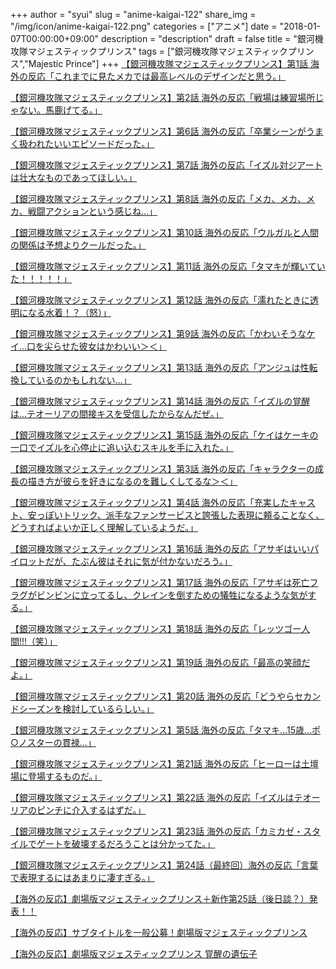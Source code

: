 +++
author = "syui"
slug = "anime-kaigai-122"
share_img = "/img/icon/anime-kaigai-122.png"
categories = ["アニメ"]
date = "2018-01-07T00:00:00+09:00"
description = "description"
draft = false
title = "銀河機攻隊マジェスティックプリンス"
tags = ["銀河機攻隊マジェスティックプリンス","Majestic Prince"]
+++
<a href="http://cough.cocolog-nifty.com/blog/2013/05/1-8a58.html" rel="nofollow" target="_blank" title="【銀河機攻隊マジェスティックプリンス】第1話 海外の反応「これまでに見たメカでは最高レベルのデザインだと思う。」">【銀河機攻隊マジェスティックプリンス】第1話 海外の反応「これまでに見たメカでは最高レベルのデザインだと思う。」</a>

<a href="http://cough.cocolog-nifty.com/blog/2013/05/2-8421.html" rel="nofollow" target="_blank" title="【銀河機攻隊マジェスティックプリンス】第2話 海外の反応「戦場は練習場所じゃない。馬鹿げてる。」">【銀河機攻隊マジェスティックプリンス】第2話 海外の反応「戦場は練習場所じゃない。馬鹿げてる。」</a>

<a href="http://cough.cocolog-nifty.com/blog/2013/05/6-a015.html" rel="nofollow" target="_blank" title="【銀河機攻隊マジェスティックプリンス】第6話 海外の反応「卒業シーンがうまく扱われたいいエピソードだった。」">【銀河機攻隊マジェスティックプリンス】第6話 海外の反応「卒業シーンがうまく扱われたいいエピソードだった。」</a>

<a href="http://cough.cocolog-nifty.com/blog/2013/05/7-145b.html" rel="nofollow" target="_blank" title="【銀河機攻隊マジェスティックプリンス】第7話 海外の反応「イズル対ジアートは壮大なものであってほしい。」">【銀河機攻隊マジェスティックプリンス】第7話 海外の反応「イズル対ジアートは壮大なものであってほしい。」</a>

<a href="http://cough.cocolog-nifty.com/blog/2013/05/8-f0f1.html" rel="nofollow" target="_blank" title="【銀河機攻隊マジェスティックプリンス】第8話 海外の反応「メカ、メカ、メカ、戦闘アクションという感じね…」">【銀河機攻隊マジェスティックプリンス】第8話 海外の反応「メカ、メカ、メカ、戦闘アクションという感じね…」</a>

<a href="http://cough.cocolog-nifty.com/blog/2013/06/10-e272.html" rel="nofollow" target="_blank" title="【銀河機攻隊マジェスティックプリンス】第10話 海外の反応「ウルガルと人間の関係は予想よりクールだった。」">【銀河機攻隊マジェスティックプリンス】第10話 海外の反応「ウルガルと人間の関係は予想よりクールだった。」</a>

<a href="http://cough.cocolog-nifty.com/blog/2013/06/11-ed64.html" rel="nofollow" target="_blank" title="【銀河機攻隊マジェスティックプリンス】第11話 海外の反応「タマキが輝いていた！！！！！」">【銀河機攻隊マジェスティックプリンス】第11話 海外の反応「タマキが輝いていた！！！！！」</a>

<a href="http://cough.cocolog-nifty.com/blog/2013/06/12-7978.html" rel="nofollow" target="_blank" title="【銀河機攻隊マジェスティックプリンス】第12話 海外の反応「濡れたときに透明になる水着！？（怒）」">【銀河機攻隊マジェスティックプリンス】第12話 海外の反応「濡れたときに透明になる水着！？（怒）」</a>

<a href="http://cough.cocolog-nifty.com/blog/2013/06/9-2c85.html" rel="nofollow" target="_blank" title="【銀河機攻隊マジェスティックプリンス】第9話 海外の反応「かわいそうなケイ…口を尖らせた彼女はかわいい＞＜」">【銀河機攻隊マジェスティックプリンス】第9話 海外の反応「かわいそうなケイ…口を尖らせた彼女はかわいい＞＜」</a>

<a href="http://cough.cocolog-nifty.com/blog/2013/07/13-054f.html" rel="nofollow" target="_blank" title="【銀河機攻隊マジェスティックプリンス】第13話 海外の反応「アンジュは性転換しているのかもしれない…」">【銀河機攻隊マジェスティックプリンス】第13話 海外の反応「アンジュは性転換しているのかもしれない…」</a>

<a href="http://cough.cocolog-nifty.com/blog/2013/07/14-5442.html" rel="nofollow" target="_blank" title="【銀河機攻隊マジェスティックプリンス】第14話 海外の反応「イズルの覚醒は…テオーリアの間接キスを受信したからなんだぜ。」">【銀河機攻隊マジェスティックプリンス】第14話 海外の反応「イズルの覚醒は…テオーリアの間接キスを受信したからなんだぜ。」</a>

<a href="http://cough.cocolog-nifty.com/blog/2013/07/15-56bc.html" rel="nofollow" target="_blank" title="【銀河機攻隊マジェスティックプリンス】第15話 海外の反応「ケイはケーキの一口でイズルを心停止に追い込むスキルを手に入れた。」">【銀河機攻隊マジェスティックプリンス】第15話 海外の反応「ケイはケーキの一口でイズルを心停止に追い込むスキルを手に入れた。」</a>

<a href="http://cough.cocolog-nifty.com/blog/2013/07/3-b342.html" rel="nofollow" target="_blank" title="【銀河機攻隊マジェスティックプリンス】第3話 海外の反応「キャラクターの成長の描き方が彼らを好きになるのを難しくしてるな＞＜」">【銀河機攻隊マジェスティックプリンス】第3話 海外の反応「キャラクターの成長の描き方が彼らを好きになるのを難しくしてるな＞＜」</a>

<a href="http://cough.cocolog-nifty.com/blog/2013/07/4-4525.html" rel="nofollow" target="_blank" title="【銀河機攻隊マジェスティックプリンス】第4話 海外の反応「充実したキャスト、安っぽいトリック、派手なファンサービスと誇張した表現に頼ることなく、どうすればよいか正しく理解しているようだ。」">【銀河機攻隊マジェスティックプリンス】第4話 海外の反応「充実したキャスト、安っぽいトリック、派手なファンサービスと誇張した表現に頼ることなく、どうすればよいか正しく理解しているようだ。」</a>

<a href="http://cough.cocolog-nifty.com/blog/2013/08/16-e216.html" rel="nofollow" target="_blank" title="【銀河機攻隊マジェスティックプリンス】第16話 海外の反応「アサギはいいパイロットだが、たぶん彼はそれに気が付かないだろう。」">【銀河機攻隊マジェスティックプリンス】第16話 海外の反応「アサギはいいパイロットだが、たぶん彼はそれに気が付かないだろう。」</a>

<a href="http://cough.cocolog-nifty.com/blog/2013/08/17-40e2.html" rel="nofollow" target="_blank" title="【銀河機攻隊マジェスティックプリンス】第17話 海外の反応「アサギは死亡フラグがビンビンに立ってるし、クレインを倒すための犠牲になるような気がする。」">【銀河機攻隊マジェスティックプリンス】第17話 海外の反応「アサギは死亡フラグがビンビンに立ってるし、クレインを倒すための犠牲になるような気がする。」</a>

<a href="http://cough.cocolog-nifty.com/blog/2013/08/18-58ed.html" rel="nofollow" target="_blank" title="【銀河機攻隊マジェスティックプリンス】第18話 海外の反応「レッツゴー人間!!!（笑）」">【銀河機攻隊マジェスティックプリンス】第18話 海外の反応「レッツゴー人間!!!（笑）」</a>

<a href="http://cough.cocolog-nifty.com/blog/2013/08/19-f2e3.html" rel="nofollow" target="_blank" title="【銀河機攻隊マジェスティックプリンス】第19話 海外の反応「最高の笑顔だよ。」">【銀河機攻隊マジェスティックプリンス】第19話 海外の反応「最高の笑顔だよ。」</a>

<a href="http://cough.cocolog-nifty.com/blog/2013/08/20-9176.html" rel="nofollow" target="_blank" title="【銀河機攻隊マジェスティックプリンス】第20話 海外の反応「どうやらセカンドシーズンを検討しているらしい。」">【銀河機攻隊マジェスティックプリンス】第20話 海外の反応「どうやらセカンドシーズンを検討しているらしい。」</a>

<a href="http://cough.cocolog-nifty.com/blog/2013/08/5-15-593e.html" rel="nofollow" target="_blank" title="【銀河機攻隊マジェスティックプリンス】第5話 海外の反応「タマキ…15歳…ポ○ノスターの貫禄…」">【銀河機攻隊マジェスティックプリンス】第5話 海外の反応「タマキ…15歳…ポ○ノスターの貫禄…」</a>

<a href="http://cough.cocolog-nifty.com/blog/2013/09/21-edfd.html" rel="nofollow" target="_blank" title="【銀河機攻隊マジェスティックプリンス】第21話 海外の反応「ヒーローは土壇場に登場するものだ。」">【銀河機攻隊マジェスティックプリンス】第21話 海外の反応「ヒーローは土壇場に登場するものだ。」</a>

<a href="http://cough.cocolog-nifty.com/blog/2013/09/22-48a5.html" rel="nofollow" target="_blank" title="【銀河機攻隊マジェスティックプリンス】第22話 海外の反応「イズルはテオーリアのピンチに介入するはずだ。」">【銀河機攻隊マジェスティックプリンス】第22話 海外の反応「イズルはテオーリアのピンチに介入するはずだ。」</a>

<a href="http://cough.cocolog-nifty.com/blog/2013/09/23-6767.html" rel="nofollow" target="_blank" title="【銀河機攻隊マジェスティックプリンス】第23話 海外の反応「カミカゼ・スタイルでゲートを破壊するだろうことは分かってた。」">【銀河機攻隊マジェスティックプリンス】第23話 海外の反応「カミカゼ・スタイルでゲートを破壊するだろうことは分かってた。」</a>

<a href="http://cough.cocolog-nifty.com/blog/2013/09/24-735a.html" rel="nofollow" target="_blank" title="【銀河機攻隊マジェスティックプリンス】第24話（最終回）海外の反応「言葉で表現するにはあまりに凄すぎる。」">【銀河機攻隊マジェスティックプリンス】第24話（最終回）海外の反応「言葉で表現するにはあまりに凄すぎる。」</a>

<a href="http://cough.cocolog-nifty.com/blog/2016/03/25-2666.html" rel="nofollow" target="_blank" title="【海外の反応】劇場版マジェスティックプリンス＋新作第25話（後日談？）発表！！">【海外の反応】劇場版マジェスティックプリンス＋新作第25話（後日談？）発表！！</a>


<a href="http://cough.cocolog-nifty.com/blog/2016/05/post-1aa5.html" rel="nofollow" target="_blank" title="【海外の反応】サブタイトルを一般公募！劇場版マジェスティックプリンス">【海外の反応】サブタイトルを一般公募！劇場版マジェスティックプリンス</a>


<a href="http://cough.cocolog-nifty.com/blog/2016/11/post-764c.html" rel="nofollow" target="_blank" title=" 【海外の反応】劇場版マジェスティックプリンス 覚醒の遺伝子"> 【海外の反応】劇場版マジェスティックプリンス 覚醒の遺伝子</a>

